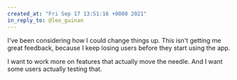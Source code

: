 ```yaml
---
created_at: "Fri Sep 17 13:51:16 +0000 2021"
in_reply_to: @leo_guinan
---
```


I've been considering how I could change things up. This isn't getting me great feedback, because I keep losing users before they start using the app.

I want to work more on features that actually move the needle. And I want some users actually testing that.